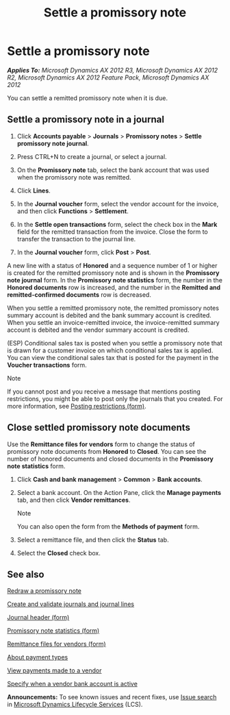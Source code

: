 ﻿---
title: Settle a promissory note
TOCTitle: Settle a promissory note
ms:assetid: e0b507d0-f4c1-4880-b987-ea9f29ecafce
ms:mtpsurl: https://technet.microsoft.com/en-us/library/Aa551320(v=AX.60)
ms:contentKeyID: 36059705
ms.date: 06/18/2014
mtps_version: v=AX.60
---

# Settle a promissory note 


_**Applies To:** Microsoft Dynamics AX 2012 R3, Microsoft Dynamics AX 2012 R2, Microsoft Dynamics AX 2012 Feature Pack, Microsoft Dynamics AX 2012_

You can settle a remitted promissory note when it is due.

## Settle a promissory note in a journal

1.  Click **Accounts payable** \> **Journals** \> **Promissory notes** \> **Settle promissory note journal**.

2.  Press CTRL+N to create a journal, or select a journal.

3.  On the **Promissory note** tab, select the bank account that was used when the promissory note was remitted.

4.  Click **Lines**.

5.  In the **Journal voucher** form, select the vendor account for the invoice, and then click **Functions** \> **Settlement**.

6.  In the **Settle open transactions** form, select the check box in the **Mark** field for the remitted transaction from the invoice. Close the form to transfer the transaction to the journal line.

7.  In the **Journal voucher** form, click **Post** \> **Post**.

A new line with a status of **Honored** and a sequence number of 1 or higher is created for the remitted promissory note and is shown in the **Promissory note journal** form. In the **Promissory note statistics** form, the number in the **Honored documents** row is increased, and the number in the **Remitted and remitted-confirmed documents** row is decreased.

When you settle a remitted promissory note, the remitted promissory notes summary account is debited and the bank summary account is credited. When you settle an invoice-remitted invoice, the invoice-remitted summary account is debited and the vendor summary account is credited.

(ESP) Conditional sales tax is posted when you settle a promissory note that is drawn for a customer invoice on which conditional sales tax is applied. You can view the conditional sales tax that is posted for the payment in the **Voucher transactions** form.


> [!NOTE]
> <P>If you cannot post and you receive a message that mentions posting restrictions, you might be able to post only the journals that you created. For more information, see <A href="https://technet.microsoft.com/en-us/library/hh227598(v=ax.60)">Posting restrictions (form)</A>.</P>



## Close settled promissory note documents

Use the **Remittance files for vendors** form to change the status of promissory note documents from **Honored** to **Closed**. You can see the number of honored documents and closed documents in the **Promissory note statistics** form.

1.  Click **Cash and bank management** \> **Common** \> **Bank accounts**.

2.  Select a bank account. On the Action Pane, click the **Manage payments** tab, and then click **Vendor remittances**.
    

    > [!NOTE]
    > <P>You can also open the form from the <STRONG>Methods of payment</STRONG> form.</P>



3.  Select a remittance file, and then click the **Status** tab.

4.  Select the **Closed** check box.

## See also

[Redraw a promissory note](redraw-a-promissory-note.md)

[Create and validate journals and journal lines](create-and-validate-journals-and-journal-lines.md)

[Journal header (form)](https://technet.microsoft.com/en-us/library/aa557917\(v=ax.60\))

[Promissory note statistics (form)](https://technet.microsoft.com/en-us/library/aa550186\(v=ax.60\))

[Remittance files for vendors (form)](https://technet.microsoft.com/en-us/library/aa585800\(v=ax.60\))

[About payment types](about-payment-types.md)

[View payments made to a vendor](view-payments-made-to-a-vendor.md)

[Specify when a vendor bank account is active](specify-when-a-vendor-bank-account-is-active.md)

  
**Announcements:** To see known issues and recent fixes, use [Issue search](http://go.microsoft.com/fwlink/?linkid=389258) in [Microsoft Dynamics Lifecycle Services](http://go.microsoft.com/fwlink/?linkid=306505) (LCS).

